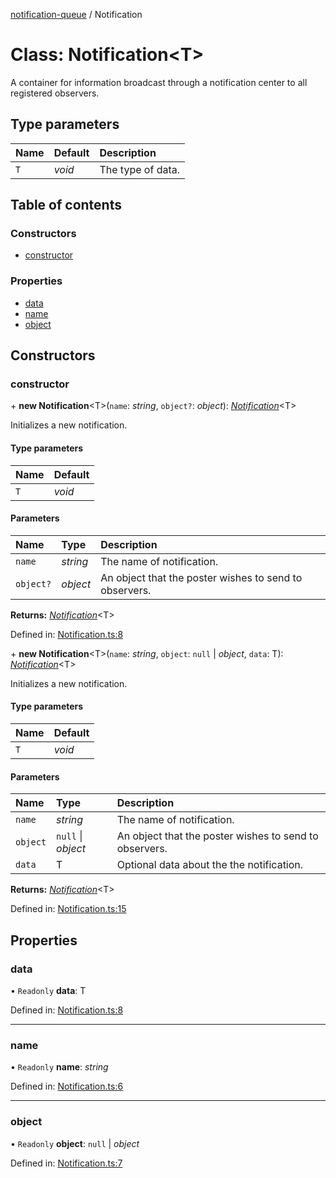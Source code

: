[notification-queue](../README.md) / Notification

# Class: Notification<T\>

A container for information broadcast through a notification center to all registered observers.

## Type parameters

| Name | Default | Description |
| :------ | :------ | :------ |
| `T` | *void* | The type of data. |

## Table of contents

### Constructors

- [constructor](notification.md#constructor)

### Properties

- [data](notification.md#data)
- [name](notification.md#name)
- [object](notification.md#object)

## Constructors

### constructor

\+ **new Notification**<T\>(`name`: *string*, `object?`: *object*): [*Notification*](notification.md)<T\>

Initializes a new notification.

#### Type parameters

| Name | Default |
| :------ | :------ |
| `T` | *void* |

#### Parameters

| Name | Type | Description |
| :------ | :------ | :------ |
| `name` | *string* | The name of notification. |
| `object?` | *object* | An object that the poster wishes to send to observers. |

**Returns:** [*Notification*](notification.md)<T\>

Defined in: [Notification.ts:8](https://github.com/nilennoct/notification-queue/blob/dd80ab8/src/Notification.ts#L8)

\+ **new Notification**<T\>(`name`: *string*, `object`: ``null`` \| *object*, `data`: T): [*Notification*](notification.md)<T\>

Initializes a new notification.

#### Type parameters

| Name | Default |
| :------ | :------ |
| `T` | *void* |

#### Parameters

| Name | Type | Description |
| :------ | :------ | :------ |
| `name` | *string* | The name of notification. |
| `object` | ``null`` \| *object* | An object that the poster wishes to send to observers. |
| `data` | T | Optional data about the the notification. |

**Returns:** [*Notification*](notification.md)<T\>

Defined in: [Notification.ts:15](https://github.com/nilennoct/notification-queue/blob/dd80ab8/src/Notification.ts#L15)

## Properties

### data

• `Readonly` **data**: T

Defined in: [Notification.ts:8](https://github.com/nilennoct/notification-queue/blob/dd80ab8/src/Notification.ts#L8)

___

### name

• `Readonly` **name**: *string*

Defined in: [Notification.ts:6](https://github.com/nilennoct/notification-queue/blob/dd80ab8/src/Notification.ts#L6)

___

### object

• `Readonly` **object**: ``null`` \| *object*

Defined in: [Notification.ts:7](https://github.com/nilennoct/notification-queue/blob/dd80ab8/src/Notification.ts#L7)
